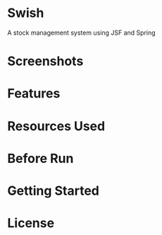 # Swish

A stock management system using JSF and Spring 

# Screenshots

# Features

# Resources Used

# Before Run

# Getting Started

# License